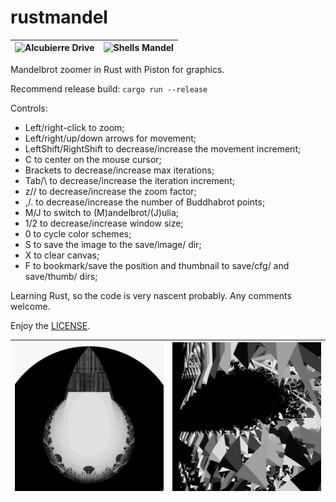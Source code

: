 # rustmandel


| <img src="./alc4.png" alt="Alcubierre Drive"/> | <img src="./shells.png" alt="Shells Mandel"/> |
|----|---|

Mandelbrot zoomer in Rust with Piston for graphics.

Recommend release build: `cargo run --release`

Controls:

* Left/right-click to zoom;
* Left/right/up/down arrows for movement;
* LeftShift/RightShift to decrease/increase the movement increment;
* C to center on the mouse cursor;
* Brackets to decrease/increase max iterations;
* Tab/\ to decrease/increase the iteration increment;
* z// to decrease/increase the zoom factor;
* ,/. to decrease/increase the number of Buddhabrot points;
* M/J to switch to (M)andelbrot/(J)ulia;
* 1/2 to decrease/increase window size;
* 0 to cycle color schemes;
* S to save the image to the save/image/ dir;
* X to clear canvas;
* F to bookmark/save the position and thumbnail to save/cfg/ and save/thumb/ dirs;

Learning Rust, so the code is very nascent probably.
Any comments welcome.

Enjoy the [LICENSE](./LICENSE).


| <img src="./bulb.png" alt="Bright Idea" /> | <img src="./arxitexture.png" alt="Arxitexture"/> |
|----|---|
